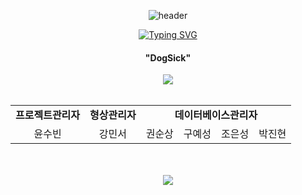 <div align="center">
  
![header](https://capsule-render.vercel.app/api?type=wave&color=gradient&height=200&section=header&text=Dogpamines&fontSize=90&fontColor=333333)


  
  <!-- Title Typing Effect -->
<a href="https://git.io/typing-svg"><img src="https://readme-typing-svg.demolab.com?font=Lobster&color=58A6FF&size=35&pause=1000&center=true&vCenter=true&random=false&width=435&lines=Hello%2C+We+are+Dogpamines;We+are+Best+Team" alt="Typing SVG" /></a>
<div align="center">  
  <h4>"DogSick"</h4>
</div>

<div align="center">  
  <img src="https://github.com/DogSick/.github/assets/155221216/c69cb02a-af0c-4855-b23c-6927d0d20a99">  
</div>
<br>
<div align="center">
  <table>
    <tr>
      <td align="center"><strong>프로젝트관리자</strong></td>
      <td align="center"><strong>형상관리자</strong></td>
      <td colspan="4" align="center"><strong>데이터베이스관리자</strong></td>
    </tr>
    <tr colspan="2">
      <td align="center">윤수빈</td>
      <td align="center">강민서</td>
      <td align="center">권순상</td>
      <td align="center">구예성</td>
      <td align="center">조은성</td>
      <td align="center">박진현</td>
    </tr>
  </table>
</div>

<br>
<br>
<!-- Footer banner -->
<img src="https://capsule-render.vercel.app/api?type=rect&color=0:E34C26,10:DA5B0B,30:C6538C,75:3572A5,100:A371F7&height=40&section=footer&text=&fontSize=0"/>
</div>
